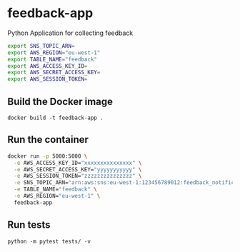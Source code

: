 # feedback-app

Python Application for collecting feedback

```bash
export SNS_TOPIC_ARN=
export AWS_REGION="eu-west-1"
export TABLE_NAME="feedback"
export AWS_ACCESS_KEY_ID=
export AWS_SECRET_ACCESS_KEY=
export AWS_SESSION_TOKEN=
```

## Build the Docker image

`docker build -t feedback-app .`

## Run the container

```bash
docker run -p 5000:5000 \
  -e AWS_ACCESS_KEY_ID="xxxxxxxxxxxxxxx" \
  -e AWS_SECRET_ACCESS_KEY="yyyyyyyyyyy" \
  -e AWS_SESSION_TOKEN="zzzzzzzzzzzzzzz" \
  -e SNS_TOPIC_ARN="arn:aws:sns:eu-west-1:123456789012:feedback_notifications" \
  -e TABLE_NAME="feedback" \
  -e AWS_REGION="eu-west-1" \
  feedback-app
```

## Run tests

`python -m pytest tests/ -v`